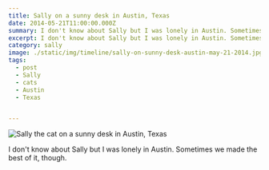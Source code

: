 ```yaml
---
title: Sally on a sunny desk in Austin, Texas
date: 2014-05-21T11:00:00.000Z
summary: I don't know about Sally but I was lonely in Austin. Sometimes we made the best of it, though.
excerpt: I don't know about Sally but I was lonely in Austin. Sometimes we made the best of it, though.
category: sally
image: ./static/img/timeline/sally-on-sunny-desk-austin-may-21-2014.jpg
tags:
  - post 
  - Sally
  - cats
  - Austin
  - Texas


---
```


![Sally the cat on a sunny desk in Austin, Texas](/static/img/sally/sally-on-sunny-desk-austin-may-21-2014.jpg "Sally the cat on a sunny desk in Austin, Texas")

I don't know about Sally but I was lonely in Austin. Sometimes we made the best of it, though.